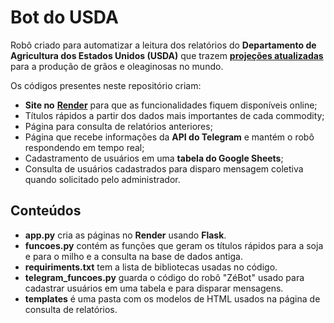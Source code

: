 # **Bot do USDA**

Robô criado para automatizar a leitura dos relatórios do **Departamento de Agricultura dos Estados Unidos (USDA)** que trazem [**projeções atualizadas**](https://www.usda.gov/oce/commodity/wasde) para a produção de grãos e oleaginosas no mundo.

Os códigos presentes neste repositório criam:

- **Site no** [**Render**](https://usda-zeflorentino.onrender.com/) para que as funcionalidades fiquem disponíveis online;
- Títulos rápidos a partir dos dados mais importantes de cada commodity;
- Página para consulta de relatórios anteriores;
- Página que recebe informações da **API do Telegram** e mantém o robô respondendo em tempo real;
- Cadastramento de usuários em uma **tabela do Google Sheets**;
- Consulta de usuários cadastrados para disparo mensagem coletiva quando solicitado pelo administrador.

## **Conteúdos**

- **app.py** cria as páginas no **Render** usando **Flask**.
- **funcoes.py** contém as funções que geram os títulos rápidos para a soja e para o milho e a consulta na base de dados antiga.
- **requiriments.txt** tem a lista de bibliotecas usadas no código.
- **telegram_funcoes.py** guarda o código do robô "ZéBot" usado para cadastrar usuários em uma tabela e para disparar mensagens.
- **templates** é uma pasta com os modelos de HTML usados na página de consulta de relatórios.

